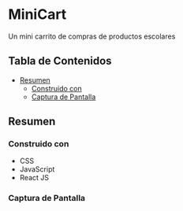 # MiniCart
Un mini carrito de compras de productos escolares
## Tabla de Contenidos
- [Resumen](#resumen)
  - [Construido con](#construido-con)
  - [Captura de Pantalla](#captura-de-pantalla)
## Resumen
### Construido con
- CSS
- JavaScript
- React JS
### Captura de Pantalla

